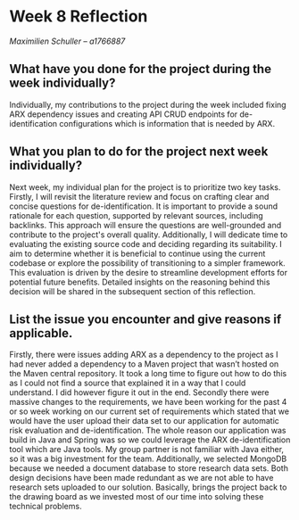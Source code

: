 # Week 8 Reflection
*Maximilien Schuller – a1766887*

## What have you done for the project during the week individually?
Individually, my contributions to the project during the week included fixing ARX dependency issues and creating API CRUD endpoints for de-identification configurations which is information that is needed by 
ARX.

## What you plan to do for the project next week individually?
Next week, my individual plan for the project is to prioritize two key tasks. Firstly, I will revisit the literature review and focus on crafting clear and concise questions for de-identification. It is important to provide a sound rationale for each question, supported by relevant sources, including backlinks. This approach will ensure the questions are well-grounded and contribute to the project's overall quality.
Additionally, I will dedicate time to evaluating the existing source code and deciding regarding its suitability. I aim to determine whether it is beneficial to continue using the current codebase or explore the possibility of transitioning to a simpler framework. This evaluation is driven by the desire to streamline development efforts for potential future benefits. Detailed insights on the reasoning behind this decision will be shared in the subsequent section of this reflection.

## List the issue you encounter and give reasons if applicable.
Firstly, there were issues adding ARX as a dependency to the project as I had never added a dependency to a Maven project that wasn’t hosted on the Maven central repository. It took a long time to figure out how to do this as I could not find a source that explained it in a way that I could understand. I did however figure it out in the end.
Secondly there were massive changes to the requirements, we have been working for the past 4 or so week working on our current set of requirements which stated that we would have the user upload their data set to our application for automatic risk evaluation and de-identification. The whole reason our application was build in Java and Spring was so we could leverage the ARX de-identification tool which are Java tools. My group partner is not familiar with Java either, so it was a big investment for the team. Additionally, we selected MongoDB because we needed a document database to store research data sets. Both design decisions have been made redundant as we are not able to have research sets uploaded to our solution. Basically, brings the project back to the drawing board as we invested most of our time into solving these technical problems.

